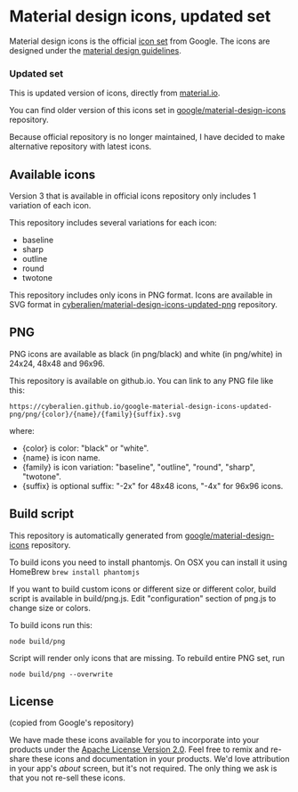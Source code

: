 # Material design icons, updated set

Material design icons is the official [icon set](https://www.google.com/design/spec/style/icons.html#icons-system-icons) from Google.  The icons are designed under the [material design guidelines](https://material.io/guidelines/).


### Updated set

This is updated version of icons, directly from [material.io](https://material.io/resources/icons/).

You can find older version of this icons set in [google/material-design-icons](https://github.com/google/material-design-icons) repository.

Because official repository is no longer maintained, I have decided to make alternative repository with latest icons.


## Available icons

Version 3 that is available in official icons repository only includes 1 variation of each icon.

This repository includes several variations for each icon:

* baseline
* sharp
* outline
* round
* twotone

This repository includes only icons in PNG format. Icons are available in SVG format in [cyberalien/material-design-icons-updated-png](https://github.com/cyberalien/material-design-icons-updated) repository.

## PNG

PNG icons are available as black (in png/black) and white (in png/white) in 24x24, 48x48 and 96x96.

This repository is available on github.io. You can link to any PNG file like this:

```
https://cyberalien.github.io/google-material-design-icons-updated-png/png/{color}/{name}/{family}{suffix}.svg
```


where:
* {color} is color: "black" or "white".
* {name} is icon name.
* {family} is icon variation: "baseline", "outline", "round", "sharp", "twotone".
* {suffix} is optional suffix: "-2x" for 48x48 icons, "-4x" for 96x96 icons.


## Build script

This repository is automatically generated from [google/material-design-icons](https://github.com/google/material-design-icons) repository.

To build icons you need to install phantomjs. On OSX you can install it using HomeBrew `brew install phantomjs`

If you want to build custom icons or different size or different color, build script is available in build/png.js. Edit "configuration" section of png.js to change size or colors.

To build icons run this:

```
node build/png
```


Script will render only icons that are missing. To rebuild entire PNG set, run
```
node build/png --overwrite
```


## License

(copied from Google's repository)

We have made these icons available for you to incorporate into your products under the [Apache License Version 2.0](https://www.apache.org/licenses/LICENSE-2.0.txt). Feel free to remix and re-share these icons and documentation in your products.
We'd love attribution in your app's *about* screen, but it's not required. The only thing we ask is that you not re-sell these icons.
